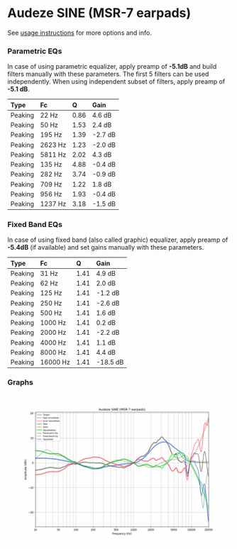 # Audeze SINE (MSR-7 earpads)
See [usage instructions](https://github.com/jaakkopasanen/AutoEq#usage) for more options and info.

### Parametric EQs
In case of using parametric equalizer, apply preamp of **-5.1dB** and build filters manually
with these parameters. The first 5 filters can be used independently.
When using independent subset of filters, apply preamp of **-5.1 dB**.

| Type    | Fc      |    Q | Gain    |
|:--------|:--------|:-----|:--------|
| Peaking | 22 Hz   | 0.86 | 4.6 dB  |
| Peaking | 50 Hz   | 1.53 | 2.4 dB  |
| Peaking | 195 Hz  | 1.39 | -2.7 dB |
| Peaking | 2623 Hz | 1.23 | -2.0 dB |
| Peaking | 5811 Hz | 2.02 | 4.3 dB  |
| Peaking | 135 Hz  | 4.88 | -0.4 dB |
| Peaking | 282 Hz  | 3.74 | -0.9 dB |
| Peaking | 709 Hz  | 1.22 | 1.8 dB  |
| Peaking | 956 Hz  | 1.93 | -0.4 dB |
| Peaking | 1237 Hz | 3.18 | -1.5 dB |

### Fixed Band EQs
In case of using fixed band (also called graphic) equalizer, apply preamp of **-5.4dB**
(if available) and set gains manually with these parameters.

| Type    | Fc       |    Q | Gain     |
|:--------|:---------|:-----|:---------|
| Peaking | 31 Hz    | 1.41 | 4.9 dB   |
| Peaking | 62 Hz    | 1.41 | 2.0 dB   |
| Peaking | 125 Hz   | 1.41 | -1.2 dB  |
| Peaking | 250 Hz   | 1.41 | -2.6 dB  |
| Peaking | 500 Hz   | 1.41 | 1.6 dB   |
| Peaking | 1000 Hz  | 1.41 | 0.2 dB   |
| Peaking | 2000 Hz  | 1.41 | -2.2 dB  |
| Peaking | 4000 Hz  | 1.41 | 1.1 dB   |
| Peaking | 8000 Hz  | 1.41 | 4.4 dB   |
| Peaking | 16000 Hz | 1.41 | -18.5 dB |

### Graphs
![](./Audeze%20SINE%20(MSR-7%20earpads).png)